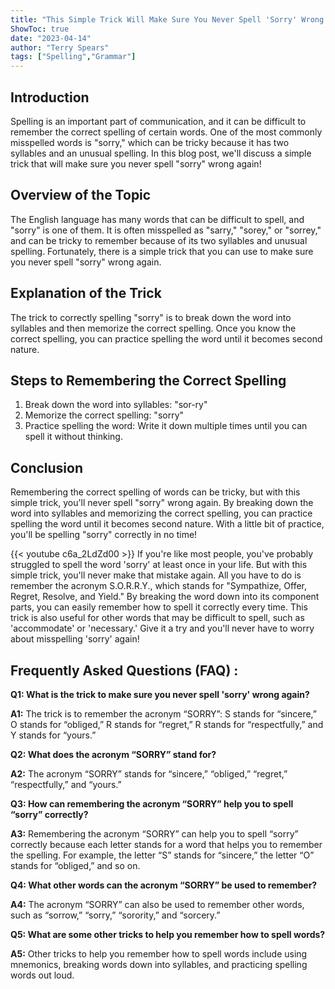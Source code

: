 ```yaml
---
title: "This Simple Trick Will Make Sure You Never Spell 'Sorry' Wrong Again!"
ShowToc: true 
date: "2023-04-14"
author: "Terry Spears" 
tags: ["Spelling","Grammar"]
---
```

## Introduction

Spelling is an important part of communication, and it can be difficult to remember the correct spelling of certain words. One of the most commonly misspelled words is "sorry," which can be tricky because it has two syllables and an unusual spelling. In this blog post, we'll discuss a simple trick that will make sure you never spell "sorry" wrong again!

## Overview of the Topic

The English language has many words that can be difficult to spell, and "sorry" is one of them. It is often misspelled as "sarry," "sorey," or "sorrey," and can be tricky to remember because of its two syllables and unusual spelling. Fortunately, there is a simple trick that you can use to make sure you never spell "sorry" wrong again.

## Explanation of the Trick

The trick to correctly spelling "sorry" is to break down the word into syllables and then memorize the correct spelling. Once you know the correct spelling, you can practice spelling the word until it becomes second nature.

## Steps to Remembering the Correct Spelling

1. Break down the word into syllables: "sor-ry"
2. Memorize the correct spelling: "sorry"
3. Practice spelling the word: Write it down multiple times until you can spell it without thinking.

## Conclusion

Remembering the correct spelling of words can be tricky, but with this simple trick, you'll never spell "sorry" wrong again. By breaking down the word into syllables and memorizing the correct spelling, you can practice spelling the word until it becomes second nature. With a little bit of practice, you'll be spelling "sorry" correctly in no time!

{{< youtube c6a_2LdZd00 >}} 
If you're like most people, you've probably struggled to spell the word 'sorry' at least once in your life. But with this simple trick, you'll never make that mistake again. All you have to do is remember the acronym S.O.R.R.Y., which stands for "Sympathize, Offer, Regret, Resolve, and Yield." By breaking the word down into its component parts, you can easily remember how to spell it correctly every time. This trick is also useful for other words that may be difficult to spell, such as 'accommodate' or 'necessary.' Give it a try and you'll never have to worry about misspelling 'sorry' again!

## Frequently Asked Questions (FAQ) :
**Q1: What is the trick to make sure you never spell 'sorry' wrong again?**

**A1:** The trick is to remember the acronym “SORRY”: S stands for “sincere,” O stands for “obliged,” R stands for “regret,” R stands for “respectfully,” and Y stands for “yours.”

**Q2: What does the acronym “SORRY” stand for?**

**A2:** The acronym “SORRY” stands for “sincere,” “obliged,” “regret,” “respectfully,” and “yours.”

**Q3: How can remembering the acronym “SORRY” help you to spell “sorry” correctly?**

**A3:** Remembering the acronym “SORRY” can help you to spell “sorry” correctly because each letter stands for a word that helps you to remember the spelling. For example, the letter “S” stands for “sincere,” the letter “O” stands for “obliged,” and so on.

**Q4: What other words can the acronym “SORRY” be used to remember?**

**A4:** The acronym “SORRY” can also be used to remember other words, such as “sorrow,” “sorry,” “sorority,” and “sorcery.”

**Q5: What are some other tricks to help you remember how to spell words?**

**A5:** Other tricks to help you remember how to spell words include using mnemonics, breaking words down into syllables, and practicing spelling words out loud.






